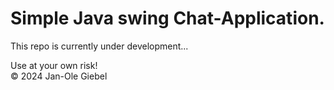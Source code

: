 # Simple Java swing Chat-Application.
This repo is currently under development...

Use at your own risk! <br/>
© 2024 Jan-Ole Giebel